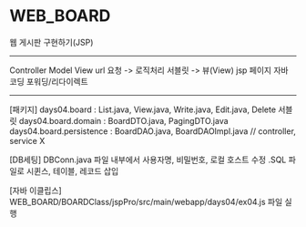 # WEB_BOARD
웹 게시판 구현하기(JSP)

<hr>
Controller     Model            View
url 요청 -> 로직처리  서블릿 -> 뷰(View) jsp 페이지
            자바 코딩
            포워딩/리다이렉트 
<hr> 

[패키지]
days04.board : List.java, View.java, Write.java, Edit.java, Delete 서블릿
days04.board.domain : BoardDTO.java, PagingDTO.java
days04.board.persistence : BoardDAO.java, BoardDAOImpl.java
// controller, service X 

[DB세팅]
DBConn.java 파일 내부에서 사용자명, 비밀번호, 로컬 호스트 수정 
.SQL 파일로 시퀸스, 테이블, 레코드 삽입

[자바 이클립스]
WEB_BOARD/BOARDClass/jspPro/src/main/webapp/days04/ex04.js 파일 실행

